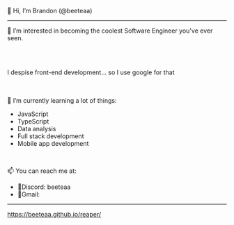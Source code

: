 👋 Hi, I’m Brandon (@beeteaa)
<hr>
👀 I’m interested in becoming the coolest Software Engineer you've ever seen.

<br/><br/>

I despise front-end development... so I use google for that

<br/><br/>
🌱 I’m currently learning a lot of things:
  - JavaScript
  - TypeScript
  - Data analysis
  - Full stack development
  - Mobile app development

<br/>

📫 You can reach me at:
  - 🤖Discord: beeteaa
  - 💌Gmail:

-------------------------------------------------------------------------------

<URL>https://beeteaa.github.io/reaper/<url/>
